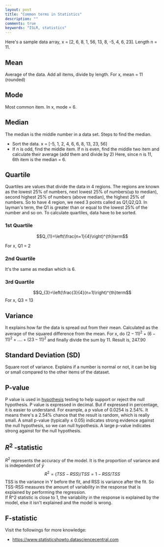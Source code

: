 ```yaml
---
layout: post
title: "Common terms in Statistics"
description: ""
comments: true
keywords: "ISLR, statistics"
---
```


Here's a sample data array,
x = [2, 6, 8, 1, 56, 13, 8, -5, 4, 6, 23]. Length n = 11.
## Mean
Average of the data. Add all items, divide by length. For x, mean = 11 (rounded)
## Mode
Most common item. In x, mode = 6.
## Median
The median is the middle number in a data set. Steps to find the median.
* Sort the data. x = [-5, 1, 2, 4, 6, 6, 8, 13, 23, 56]
* If n is odd, find the middle item. If n is even, find the middle two item and calculate their average (add them and divide by 2) Here, since n is 11, 6th item is the median = 6.

## Quartile
Quartiles are values that divide the data in 4 regions. The regions are known as the lowest 25% of numbers, next lowest 25% of numbers(up to median), second highest 25% of numbers (above median), the highest 25% of numbers. So to have 4 region, we need 3 points called as Q1,Q2,Q3. In layman's term, the Q1 is greater than or equal to the lowest 25% of the number and so on. To calculate quartiles, data have to be sorted.
### 1st Quartile
$$Q_{1}=\left(\frac{n+1}{4}\right)^{th}term$$

For x, Q1 = 2
### 2nd Quartile
It's the same as median which is 6.
### 3rd Quartile
$$Q_{3}=\left(\frac{3}{4}(n+1)\right)^{th}term$$
For x, Q3 = 13
## Variance
It explains how far the data is spread out from their mean. Calculated as the average of the squared difference from the mean. For x, do $(2-11)^{2}+ (6-11)^{2} + .... + (23-11)^{2}$ and finally divide the sum by 11. Result is, 247.90
## Standard Deviation (SD)
Square root of variance. Explains if a number is normal or not, it can be big or small compared to the other items of the dataset.

## P-value
P value is used in [hypothesis](https://www.statisticshowto.datasciencecentral.com/probability-and-statistics/hypothesis-testing/) testing to help support or reject the null hypothesis. P value is expressed in decimal. But if expressed in percentage, it is easier to understand. For example, a p value of 0.0254 is 2.54%. It means there's a 2.54% chance that the result is random, which is really small. A small p-value (typically ≤ 0.05) indicates strong evidence against the null hypothesis, so we can null hypothesis. A large p-value indicates strong against for the null hypothesis.

## $R^{2}$ -statistic
$R^2$ represents the accuracy of the model. It is the proportion of variance and is independent of $\bar{y}$
$$R^2 = (TSS - RSS)/TSS = 1- RSS/TSS$$ TSS is the variance in Y before the fit, and RSS is variance after the fit. So TSS-RSS measures the amount of variability in the response that is explained by performing the regression.\
If R^2 statistic is close to 1, the variability in the response is explained by the model, else it isn't explained and the model is wrong.
## F-statistic

Visit the followings for more knowledge:
- https://www.statisticshowto.datasciencecentral.com
